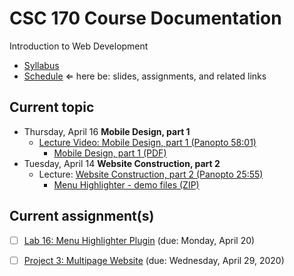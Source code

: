 # CSC 170 Course Documentation
Introduction to Web Development

- [Syllabus](syllabus.md)
- [Schedule](schedule.md)   &lArr; here be: slides, assignments, and related links

## Current topic

- Thursday, April 16 **Mobile Design, part 1**
  - [Lecture Video: Mobile Design, part 1 (Panopto 58:01)](https://rochester.hosted.panopto.com/Panopto/Pages/Viewer.aspx?id=97bc2829-4143-4eae-8c5f-ab9f014f833d)
    - [Mobile Design, part 1 (PDF)](25-mobile-design1/mobile-design.pdf)
- Tuesday, April 14 **Website Construction, part 2**
  - Lecture: [Website Construction, part 2 (Panopto 25:55)](https://rochester.hosted.panopto.com/Panopto/Pages/Viewer.aspx?id=a35e40b2-6aa4-4dea-b669-ab9d015dfe49)
    - [Menu Highlighter - demo files (ZIP)](24-website-construction2/menu-highlighter_demo.zip)

## Current assignment(s)

- [ ] [Lab 16: Menu Highlighter Plugin](lab16-menu-highlighter/instructions.md) (due: Monday, April 20)

- [ ] [Project 3: Multipage Website](project03-multipage-website/instructions.md) (due: Wednesday, April 29, 2020)

